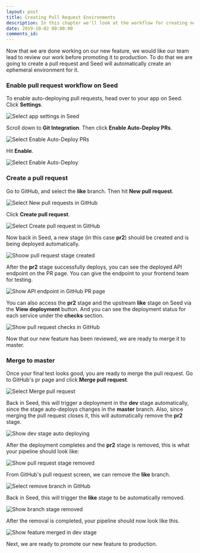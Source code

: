 ```yaml
---
layout: post
title: Creating Pull Request Environments
description: In this chapter we'll look at the workflow for creating new pull request based environments for your Serverless app using Seed.
date: 2019-10-02 00:00:00
comments_id: 
---
```


Now that we are done working on our new feature, we would like our team lead to review our work before promoting it to production. To do that we are going to create a pull request and Seed will automatically create an ephemeral environment for it.

### Enable pull request workflow on Seed

To enable auto-deploying pull requests, head over to your app on Seed. Click **Settings**.

![Select app settings in Seed](/assets/best-practices/creating-pr-1.png)

Scroll down to **Git Integration**. Then click **Enable Auto-Deploy PRs**.

![Select Enable Auto-Deploy PRs](/assets/best-practices/creating-pr-2.png)

Hit **Enable**.

![Select Enable Auto-Deploy](/assets/best-practices/creating-pr-3.png)

### Create a pull request

Go to GitHub, and select the **like** branch. Then hit **New pull request**.

![Select New pull requests in GitHub](/assets/best-practices/creating-pr-4.png)

Click **Create pull request**.

![Select Create pull request in GitHub](/assets/best-practices/creating-pr-5.png)

Now back in Seed, a new stage (in this case **pr2**) should be created and is being deployed automatically.

![Shoow pull request stage created](/assets/best-practices/creating-pr-6.png)

After the **pr2** stage successfully deploys, you can see the deployed API endpoint on the PR page. You can give the endpoint to your frontend team for testing.

![Show API endpoint in GitHub PR page](/assets/best-practices/creating-pr-7.png)

You can also access the **pr2** stage and the upstream **like** stage on Seed via the **View deployment** button. And you can see the deployment status for each service under the **checks** section.

![Show pull request checks in GitHub](/assets/best-practices/creating-pr-8.png)

Now that our new feature has been reviewed, we are ready to merge it to master.

### Merge to master

Once your final test looks good, you are ready to merge the pull request. Go to GitHub's pr page and click **Merge pull request**.

![Select Merge pull request](/assets/best-practices/merging-to-master-1.png)

Back in Seed, this will trigger a deployment in the **dev** stage automatically, since the stage auto-deploys changes in the **master** branch. Also, since merging the pull request closes it, this will automatically remove the **pr2** stage.

![Show dev stage auto deploying](/assets/best-practices/merging-to-master-2.png)

After the deployment completes and the **pr2** stage is removed, this is what your pipeline should look like:

![Show pull request stage removed](/assets/best-practices/merging-to-master-3.png)

From GitHub's pull request screen, we can remove the **like** branch.

![Select remove branch in GitHub](/assets/best-practices/merging-to-master-4.png)

Back in Seed, this will trigger the **like** stage to be automatically removed.

![Show branch stage removed](/assets/best-practices/merging-to-master-5.png)

After the removal is completed, your pipeline should now look like this.

![Show feature merged in dev stage](/assets/best-practices/merging-to-master-6.png)

Next, we are ready to promote our new feature to production.
